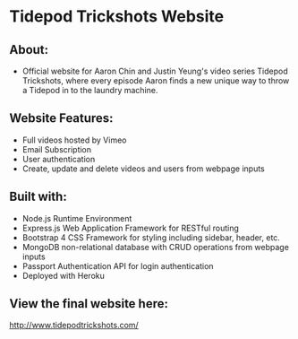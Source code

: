 # Tidepod Trickshots Website

## About:
- Official website for Aaron Chin and Justin Yeung's video series Tidepod Trickshots, where every episode Aaron finds a new unique way to throw a Tidepod in to the laundry machine.

## Website Features:
- Full videos hosted by Vimeo
- Email Subscription
- User authentication
- Create, update and delete videos and users from webpage inputs

## Built with:
- Node.js Runtime Environment
- Express.js Web Application Framework for RESTful routing
- Bootstrap 4 CSS Framework for styling including sidebar, header, etc.
- MongoDB non-relational database with CRUD operations from webpage inputs
- Passport Authentication API for login authentication
- Deployed with Heroku

## View the final website here: 
http://www.tidepodtrickshots.com/
